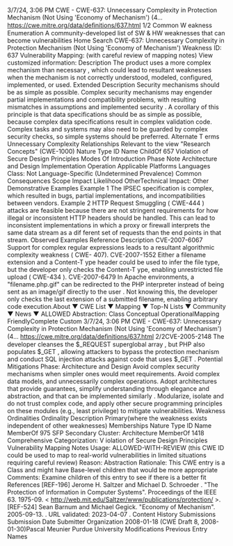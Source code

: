 3/7/24, 3:06 PM CWE - CWE-637: Unnecessary Complexity in Protection Mechanism (Not Using 'Economy of Mechanism') (4…
https://cwe.mitre.org/data/deﬁnitions/637.html 1/2
Common W eakness Enumeration
A community-developed list of SW & HW weaknesses that can become
vulnerabilities
Home Search
CWE-637: Unnecessary Complexity in Protection Mechanism (Not Using 'Economy
of Mechanism')
Weakness ID: 637
Vulnerability Mapping: (with careful review of mapping notes)
View customized information:
 Description
The product uses a more complex mechanism than necessary , which could lead to resultant weaknesses when the mechanism is not
correctly understood, modeled, configured, implemented, or used.
 Extended Description
Security mechanisms should be as simple as possible. Complex security mechanisms may engender partial implementations and
compatibility problems, with resulting mismatches in assumptions and implemented security . A corollary of this principle is that data
specifications should be as simple as possible, because complex data specifications result in complex validation code. Complex tasks
and systems may also need to be guarded by complex security checks, so simple systems should be preferred.
 Alternate T erms
Unnecessary Complexity
 Relationships
 Relevant to the view "Research Concepts" (CWE-1000)
Nature Type ID Name
ChildOf 657 Violation of Secure Design Principles
 Modes Of Introduction
Phase Note
Architecture and Design
Implementation
Operation
 Applicable Platforms
Languages
Class: Not Language-Specific (Undetermined Prevalence)
 Common Consequences
Scope Impact Likelihood
OtherTechnical Impact: Other
 Demonstrative Examples
Example 1
The IPSEC specification is complex, which resulted in bugs, partial implementations, and incompatibilities between vendors.
Example 2
HTTP Request Smuggling ( CWE-444 ) attacks are feasible because there are not stringent requirements for how illegal or inconsistent
HTTP headers should be handled. This can lead to inconsistent implementations in which a proxy or firewall interprets the same data
stream as a dif ferent set of requests than the end points in that stream.
 Observed Examples
Reference Description
CVE-2007-6067 Support for complex regular expressions leads to a resultant algorithmic complexity weakness ( CWE-
407).
CVE-2007-1552 Either a filename extension and a Content-T ype header could be used to infer the file type, but the
developer only checks the Content-T ype, enabling unrestricted file upload ( CWE-434 ).
CVE-2007-6479 In Apache environments, a "filename.php.gif" can be redirected to the PHP interpreter instead of being
sent as an image/gif directly to the user . Not knowing this, the developer only checks the last extension
of a submitted filename, enabling arbitrary code execution.About ▼ CWE List ▼ Mapping ▼ Top-N Lists ▼ Community ▼ News ▼
ALLOWED
Abstraction: Class
Conceptual OperationalMapping
FriendlyComplete Custom
3/7/24, 3:06 PM CWE - CWE-637: Unnecessary Complexity in Protection Mechanism (Not Using 'Economy of Mechanism') (4…
https://cwe.mitre.org/data/deﬁnitions/637.html 2/2CVE-2005-2148 The developer cleanses the $\_REQUEST superglobal array , but PHP also populates $\_GET , allowing
attackers to bypass the protection mechanism and conduct SQL injection attacks against code that
uses $\_GET .
 Potential Mitigations
Phase: Architecture and Design
Avoid complex security mechanisms when simpler ones would meet requirements. Avoid complex data models, and
unnecessarily complex operations. Adopt architectures that provide guarantees, simplify understanding through elegance and
abstraction, and that can be implemented similarly . Modularize, isolate and do not trust complex code, and apply other secure
programming principles on these modules (e.g., least privilege) to mitigate vulnerabilities.
 Weakness Ordinalities
Ordinality Description
Primary(where the weakness exists independent of other weaknesses)
 Memberships
Nature Type ID Name
MemberOf 975 SFP Secondary Cluster: Architecture
MemberOf 1418 Comprehensive Categorization: V iolation of Secure Design Principles
 Vulnerability Mapping Notes
Usage: ALLOWED-WITH-REVIEW
(this CWE ID could be used to map to real-world vulnerabilities in limited situations requiring careful review)
Reason: Abstraction
Rationale:
This CWE entry is a Class and might have Base-level children that would be more appropriate
Comments:
Examine children of this entry to see if there is a better fit
 References
[REF-196] Jerome H. Saltzer and Michael D. Schroeder . "The Protection of Information in Computer Systems". Proceedings of
the IEEE 63. 1975-09. < http://web.mit.edu/Saltzer/www/publications/protection/ >.
[REF-524] Sean Barnum and Michael Gegick. "Economy of Mechanism". 2005-09-13.
. URL validated: 2023-04-07 .
 Content History
 Submissions
Submission Date Submitter Organization
2008-01-18
(CWE Draft 8, 2008-01-30)Pascal Meunier Purdue University
 Modifications
 Previous Entry Names

